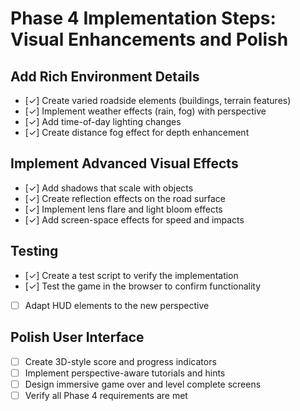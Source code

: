 # Phase 4 Implementation Steps: Visual Enhancements and Polish

## Add Rich Environment Details

- [✓] Create varied roadside elements (buildings, terrain features)
- [✓] Implement weather effects (rain, fog) with perspective
- [✓] Add time-of-day lighting changes
- [✓] Create distance fog effect for depth enhancement

## Implement Advanced Visual Effects

- [✓] Add shadows that scale with objects
- [✓] Create reflection effects on the road surface
- [✓] Implement lens flare and light bloom effects
- [✓] Add screen-space effects for speed and impacts

## Testing

- [✓] Create a test script to verify the implementation
- [✓] Test the game in the browser to confirm functionality
- [ ] Adapt HUD elements to the new perspective

## Polish User Interface

- [ ] Create 3D-style score and progress indicators
- [ ] Implement perspective-aware tutorials and hints
- [ ] Design immersive game over and level complete screens
- [ ] Verify all Phase 4 requirements are met
